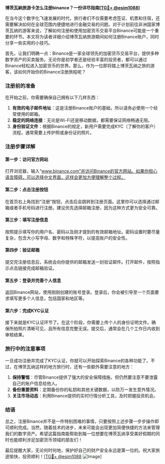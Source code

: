 **博茨瓦納旅游卡怎么注册binance？一份详尽指南[[TG💪+ @esim1088](https://t.me/s/esim1088)]**

在当今这个数字化飞速发展的时代，旅行者们不仅需要考虑签证、机票和住宿，还需要解决如何在全球范围内便捷地进行金融交易的问题。对于计划前往非洲国家博茨瓦纳的游客来说，了解如何注册和使用加密货币交易平台Binance可能是一个重要的环节。本文将为读者详细介绍博茨瓦纳旅游期间如何注册Binance账户，同时分享一些实用的小技巧。

首先，让我们明确一点：Binance是一家全球领先的加密货币交易平台，提供多种数字资产的买卖服务。无论你是初学者还是经验丰富的投资者，都可以通过Binance轻松进入加密货币的世界。那么，作为一位即将踏上博茨瓦纳之旅的游客，该如何开始你的Binance注册旅程呢？

### 注册前的准备

在开始之前，你需要确保自己拥有以下几样东西：

1. **有效的电子邮件地址**：这是注册Binance账户的基础，所以请务必使用一个经常使用的邮箱。
2. **稳定的网络连接**：无论是Wi-Fi还是移动数据，都需要保证网络畅通无阻。
3. **身份验证文件**：根据Binance的规定，新用户需要完成KYC（了解你的客户）流程，通常需要上传护照或身份证的照片。

### 注册步骤详解

#### 第一步：访问官方网站
打开浏览器，输入“www.binance.com”并访问Binance的官方网站。如果你担心语言障碍，可以选择中文界面，这样会更加方便理解整个过程。

#### 第二步：点击注册按钮
在首页右上角找到“注册”按钮，点击后会跳转到注册页面。这里你可以选择通过邮箱或者手机号码进行注册。建议优先选择邮箱注册，因为这种方式更为安全可靠。

#### 第三步：填写注册信息
按照提示填写你的用户名、密码以及刚才提到的有效邮箱地址。密码设置时要尽量复杂，包含大小写字母、数字和特殊字符，以提高账户的安全性。

#### 第四步：验证邮箱
提交完注册信息后，系统会向你提供的邮箱发送一封验证邮件。打开邮件，按照指示点击链接完成邮箱验证。

#### 第五步：登录并完善个人信息
返回Binance网站，使用刚刚创建的账号登录。登录后，你会被引导至一个页面要求填写更多个人信息，包括国家和地区等。

#### 第六步：完成KYC认证
接下来就是KYC认证环节了。在这个阶段，你需要上传个人的身份证明文件。确保所拍照片清晰可见，且所有信息完整无误。提交后，通常会在几个工作日内收到审核结果。

### 旅行中的注意事项

一旦成功注册并完成了KYC认证，你就可以开始探索Binance的各种功能了。不过，在博茨瓦纳这样的地方旅行时，还有一些额外需要注意的地方：

1. **保持警惕**：尽管Binance提供了强大的安全保障措施，但仍然要注意不要泄露自己的账户信息给他人。
2. **备份重要资料**：定期备份你的私钥和其他关键数据，以防万一发生意外情况。
3. **关注市场动态**：利用Binance提供的实时行情分析工具，及时把握投资机会。

### 结语

总之，注册Binance并不是一件特别困难的事情，只要按照上述步骤一步步操作即可顺利完成。当然，随着技术的进步，未来可能会出现更加简便快捷的方法来管理我们的数字资产。希望这篇指南能帮助到每一位想要在博茨瓦纳享受美好假期的同时也能顺利涉足加密货币领域的朋友们！

最后提醒大家，无论何时何地，保护好自己的财产安全永远是第一位的。祝大家旅途愉快，投资顺利！[[TG💪+ @esim1088](https://t.me/s/esim1088) ![Image](https://i.postimg.cc/4NQfJmqS/Snipaste-2025-05-13-00-14-12.png)]